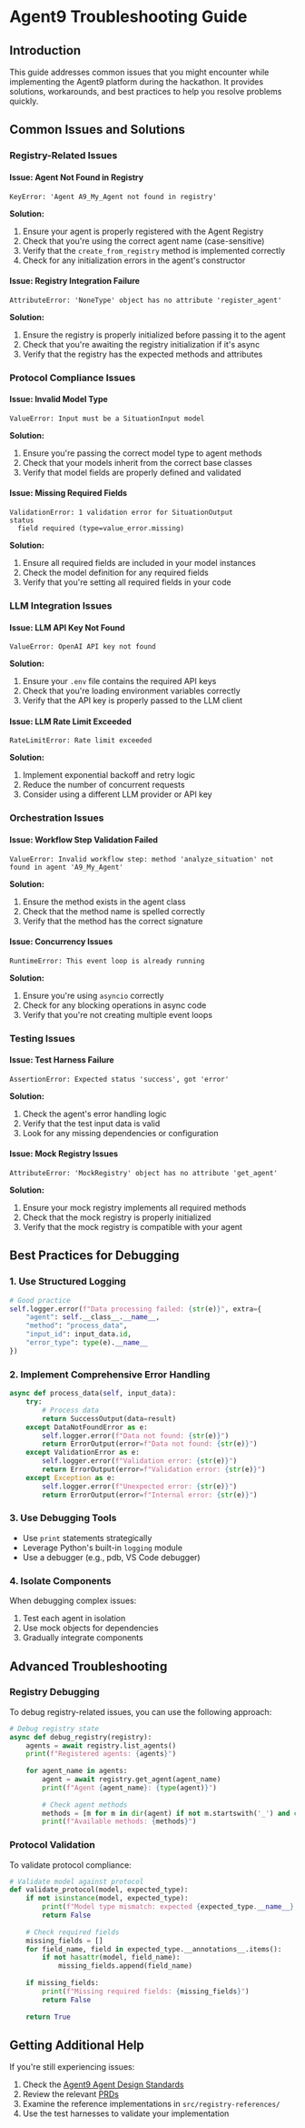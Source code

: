 # Agent9 Troubleshooting Guide

## Introduction

This guide addresses common issues that you might encounter while implementing the Agent9 platform during the hackathon. It provides solutions, workarounds, and best practices to help you resolve problems quickly.

## Common Issues and Solutions

### Registry-Related Issues

#### Issue: Agent Not Found in Registry

```
KeyError: 'Agent A9_My_Agent not found in registry'
```

**Solution:**
1. Ensure your agent is properly registered with the Agent Registry
2. Check that you're using the correct agent name (case-sensitive)
3. Verify that the `create_from_registry` method is implemented correctly
4. Check for any initialization errors in the agent's constructor

#### Issue: Registry Integration Failure

```
AttributeError: 'NoneType' object has no attribute 'register_agent'
```

**Solution:**
1. Ensure the registry is properly initialized before passing it to the agent
2. Check that you're awaiting the registry initialization if it's async
3. Verify that the registry has the expected methods and attributes

### Protocol Compliance Issues

#### Issue: Invalid Model Type

```
ValueError: Input must be a SituationInput model
```

**Solution:**
1. Ensure you're passing the correct model type to agent methods
2. Check that your models inherit from the correct base classes
3. Verify that model fields are properly defined and validated

#### Issue: Missing Required Fields

```
ValidationError: 1 validation error for SituationOutput
status
  field required (type=value_error.missing)
```

**Solution:**
1. Ensure all required fields are included in your model instances
2. Check the model definition for any required fields
3. Verify that you're setting all required fields in your code

### LLM Integration Issues

#### Issue: LLM API Key Not Found

```
ValueError: OpenAI API key not found
```

**Solution:**
1. Ensure your `.env` file contains the required API keys
2. Check that you're loading environment variables correctly
3. Verify that the API key is properly passed to the LLM client

#### Issue: LLM Rate Limit Exceeded

```
RateLimitError: Rate limit exceeded
```

**Solution:**
1. Implement exponential backoff and retry logic
2. Reduce the number of concurrent requests
3. Consider using a different LLM provider or API key

### Orchestration Issues

#### Issue: Workflow Step Validation Failed

```
ValueError: Invalid workflow step: method 'analyze_situation' not found in agent 'A9_My_Agent'
```

**Solution:**
1. Ensure the method exists in the agent class
2. Check that the method name is spelled correctly
3. Verify that the method has the correct signature

#### Issue: Concurrency Issues

```
RuntimeError: This event loop is already running
```

**Solution:**
1. Ensure you're using `asyncio` correctly
2. Check for any blocking operations in async code
3. Verify that you're not creating multiple event loops

### Testing Issues

#### Issue: Test Harness Failure

```
AssertionError: Expected status 'success', got 'error'
```

**Solution:**
1. Check the agent's error handling logic
2. Verify that the test input data is valid
3. Look for any missing dependencies or configuration

#### Issue: Mock Registry Issues

```
AttributeError: 'MockRegistry' object has no attribute 'get_agent'
```

**Solution:**
1. Ensure your mock registry implements all required methods
2. Check that the mock registry is properly initialized
3. Verify that the mock registry is compatible with your agent

## Best Practices for Debugging

### 1. Use Structured Logging

```python
# Good practice
self.logger.error(f"Data processing failed: {str(e)}", extra={
    "agent": self.__class__.__name__,
    "method": "process_data",
    "input_id": input_data.id,
    "error_type": type(e).__name__
})
```

### 2. Implement Comprehensive Error Handling

```python
async def process_data(self, input_data):
    try:
        # Process data
        return SuccessOutput(data=result)
    except DataNotFoundError as e:
        self.logger.error(f"Data not found: {str(e)}")
        return ErrorOutput(error=f"Data not found: {str(e)}")
    except ValidationError as e:
        self.logger.error(f"Validation error: {str(e)}")
        return ErrorOutput(error=f"Validation error: {str(e)}")
    except Exception as e:
        self.logger.error(f"Unexpected error: {str(e)}")
        return ErrorOutput(error=f"Internal error: {str(e)}")
```

### 3. Use Debugging Tools

- Use `print` statements strategically
- Leverage Python's built-in `logging` module
- Use a debugger (e.g., pdb, VS Code debugger)

### 4. Isolate Components

When debugging complex issues:
1. Test each agent in isolation
2. Use mock objects for dependencies
3. Gradually integrate components

## Advanced Troubleshooting

### Registry Debugging

To debug registry-related issues, you can use the following approach:

```python
# Debug registry state
async def debug_registry(registry):
    agents = await registry.list_agents()
    print(f"Registered agents: {agents}")
    
    for agent_name in agents:
        agent = await registry.get_agent(agent_name)
        print(f"Agent {agent_name}: {type(agent)}")
        
        # Check agent methods
        methods = [m for m in dir(agent) if not m.startswith('_') and callable(getattr(agent, m))]
        print(f"Available methods: {methods}")
```

### Protocol Validation

To validate protocol compliance:

```python
# Validate model against protocol
def validate_protocol(model, expected_type):
    if not isinstance(model, expected_type):
        print(f"Model type mismatch: expected {expected_type.__name__}, got {type(model).__name__}")
        return False
    
    # Check required fields
    missing_fields = []
    for field_name, field in expected_type.__annotations__.items():
        if not hasattr(model, field_name):
            missing_fields.append(field_name)
    
    if missing_fields:
        print(f"Missing required fields: {missing_fields}")
        return False
    
    return True
```

## Getting Additional Help

If you're still experiencing issues:

1. Check the [Agent9 Agent Design Standards](Agent9_Agent_Design_Standards.md)
2. Review the relevant [PRDs](prd/index.md)
3. Examine the reference implementations in `src/registry-references/`
4. Use the test harnesses to validate your implementation
